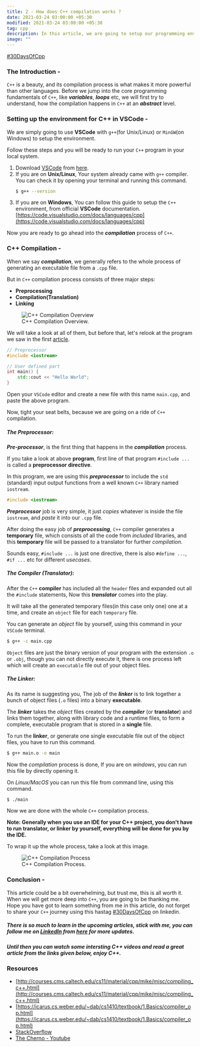 ```yaml
---
title: 2 - How does C++ compilation works ?
date: 2021-03-24 03:00:00 +05:30
modified: 2021-03-24 03:00:00 +05:30
tag: cpp
description: In this article, we are going to setup our programming environment for C++, and we will also take a look at, how C++ compiler works.
image: ""
---
```


[#30DaysOfCpp](javascript:void(0))


### The Introduction -
`C++` is a beauty, and its compilation process is what makes it more powerful than other languages. Before we jump into the core programming fundamentals of `C++`, like **_variables_**, **_loops_** etc, we will first try to understand, how the compilation happens in `C++` at an **_abstract_** level.


### Setting up the environment for C++ in VSCode -
We are simply going to use **VSCode** with `g++`(for Unix/Linux) or `MinGW`(on Windows) to setup the environment.

Follow these steps and you will be ready to run your `C++` program in your local system.

1. Download [VSCode](https://code.visualstudio.com/download) from [here](https://code.visualstudio.com/download).
2. If you are on **Unix/Linux**, Your system already came with `g++` compiler. You can check it by opening your terminal and running this command.
    ```bash
    $ g++ --version
    ```
3. If you are on **Windows**, You can follow this guide to setup the `C++` environment, from official **VSCode** documentation.
    [https://code.visualstudio.com/docs/languages/cpp](https://code.visualstudio.com/docs/languages/cpp)

Now you are ready to go ahead into the **_compilation_** process of `C++`.


### C++ Compilation -

When we say **_compilation_**, we generally refers to the whole process of generating an executable file from a `.cpp` file.

But in `C++` compilation process consists of three major steps:
- **Preprocessing**
- **Compilation(Translation)**
- **Linking**

<figure>
<img src="http://www.cplusplus.com/articles/2v07M4Gy/Selection_101.png" alt="C++ Compilation Overview">
<figcaption>C++ Compilation Overview.</figcaption>
</figure>

We will take a look at all of them, but before that, let's relook at the program we saw in the first [article]({{site.url}}/getting-started-with-cpp/). 

```cpp
// Preprocessor
#include <iostream>

// User defined part
int main() {
    std::cout << "Hello World";
}
```

Open your `VSCode` editor and create a new file with this name `main.cpp`, and paste the above program.

Now, tight your seat belts, because we are going on a ride of `C++` compilation.

##### The Preprocessor:

**_Pre-processor_**, is the first thing that happens in the **_compilation_** process.

If you take a look at above **program**, first line of that program `#include ...` is called a **preprocessor directive**.

In this program, we are using this **_preprocessor_** to include the `std` (standard) input output functions from a well known `C++` library named `iostream`.

```cpp
#include <iostream>
```

**_Preprocessor_** job is very simple, it just _copies_ whatever is inside the file `iostream`, and _paste_ it into our `.cpp` file.

After doing the easy job of **_preprocessing_**, `C++` compiler generates a **temporary** file, which consists of all the code from _included_ libraries, and this **temporary** file will be passed to a translator for further _compilation_.

Sounds easy, `#include ...` is just one directive, there is also `#define ...`, `#if ...` etc for different _usecases_.

##### The Compiler (Translator):

After the `C++` **compiler** has included all the `header` files and expanded out all the `#include` statements, Now this **_translator_** comes into the play.

It will take all the generated temporary files(in this case only one) one at a time, and create an `object` file for each `temporary` file.

You can generate an *object* file by yourself, using this command in your `VSCode` terminal.

```bash
$ g++ -c main.cpp
```

`Object` files are just the binary version of your program with the extension `.o` or `.obj`, though you can not directly execute it, there is one process left which will create an `executable` file out of your object files.

##### The Linker:

As its name is suggesting you, The job of the **_linker_** is to link together a bunch of object files (`.o` files) into a binary **executable**.

The **_linker_** takes the _object_ files created by the **_compiler_** (or **translator**) and links them together, along with library code and a runtime files, to form a complete, executable program that is stored in a **single** file.

To run the **linker**, or generate one single executable file out of the object files, you have to run this command.

```bash
$ g++ main.o -o main
```

Now the _compilation_ process is done, If you are on _windows_, you can run this file by directly opening it.

On _Linux/MacOS_ you can run this file from command line, using this command.

```bash
$ ./main
```

Now we are done with the whole `C++` compilation process.

**Note: Generally when you use an IDE for your C++ project, you don't have to run translator, or linker by yourself, everything will be done for you by the IDE.**

To wrap it up the whole process, take a look at this image.

<figure>
<img src="https://icarus.cs.weber.edu/~dab/cs1410/textbook/1.Basics/images/compiler_system.png" alt="C++ Compilation Process">
<figcaption>C++ Compilation Process.</figcaption>
</figure>

### Conclusion -

This article could be a bit overwhelming, but trust me, this is all worth it. When we will get more deep into `C++`, you are going to be thanking me. Hope you have got to learn something from me in this article, do not forget to share your `C++` journey using this hastag [#30DaysOfCpp](javascript:void(0)) on linkedin.


##### There is so much to learn in the upcoming articles, stick with me, you can follow me on [LinkedIn](https://www.linkedin.com/in/hamhaingaurav/) from [here](https://www.linkedin.com/in/hamhaingaurav/) for more updates.

##### Until then you can watch some intersting C++ videos and read a great article from the links given below, enjoy C++.


### Resources

- [http://courses.cms.caltech.edu/cs11/material/cpp/mike/misc/compiling_c++.html](http://courses.cms.caltech.edu/cs11/material/cpp/mike/misc/compiling_c++.html)
- [https://icarus.cs.weber.edu/~dab/cs1410/textbook/1.Basics/compiler_op.html](https://icarus.cs.weber.edu/~dab/cs1410/textbook/1.Basics/compiler_op.html)
- [StackOverflow](https://stackoverflow.com/a/6264256)
- [The Cherno - Youtube](https://www.youtube.com/playlist?list=PLlrATfBNZ98dudnM48yfGUldqGD0S4FFb)
